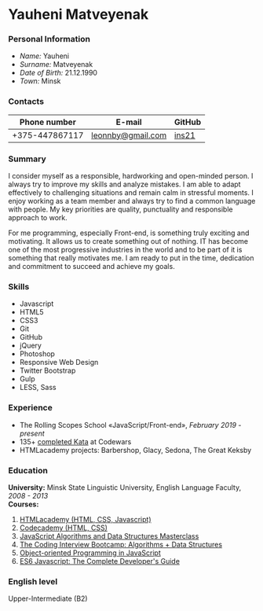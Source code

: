 # Yauheni Matveyenak 

### Personal Information
- *Name:* Yauheni
- *Surname:* Matveyenak
- *Date of Birth:* 21.12.1990
- *Town:* Minsk

### Contacts

Phone number| E-mail | GitHub |  
------------ | ------------- | ------------ | 
+375-447867117 | leonnby@gmail.com | [ins21](https://github.com/ins21) | 

### Summary 
I consider myself as a responsible, hardworking and open-minded person. I always try to improve my skills and analyze mistakes. I am able to adapt effectively to challenging situations and remain calm in stressful moments. I enjoy working as a team member and always try to find a common language with people. My key priorities are quality, punctuality and responsible approach to work.  

For me programming, especially Front-end, is something truly exciting and motivating. It allows us to create something out of nothing. IT has become one of the most progressive industries in the world and to be part of it is something that really motivates me. I am ready to put in the time, dedication and commitment to succeed and achieve my goals.

### Skills 
- Javascript
- HTML5
- CSS3
- Git
- GitHub
- jQuery
- Photoshop
- Responsive Web Design
- Twitter Bootstrap
- Gulp
- LESS, Sass

### Experience
- The Rolling Scopes School «JavaScript/Front-end», *February 2019 - present*
- 135+ [completed Kata](https://www.codewars.com/users/ins21) at Codewars
- HTMLacademy projects: Barbershop, Glacy, Sedona, The Great Keksby

### Education
**University:** Minsk State Linguistic University, English Language Faculty, *2008 - 2013*  
**Courses:**
  1. [HTMLacademy (HTML, CSS, Javascript)](https://htmlacademy.ru/profile/leonnby/achievements) 
  2. [Codecademy (HTML, CSS)](https://www.codecademy.com/users/insby/achievements) 
  3. [JavaScript Algorithms and Data Structures Masterclass](https://www.udemy.com/js-algorithms-and-data-structures-masterclass/) 
  4.  [The Coding Interview Bootcamp: Algorithms + Data Structures](https://www.udemy.com/coding-interview-bootcamp-algorithms-and-data-structure/)
   5. [Object-oriented Programming in JavaScript](https://www.udemy.com/javascript-object-oriented-programming/)
   6. [ES6 Javascript: The Complete Developer's Guide](https://www.udemy.com/javascript-es6-tutorial/) 

### English level
Upper-Intermediate (B2)
